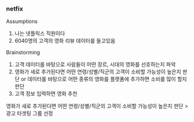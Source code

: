 ### netfix ###

Assumptions
1. 나는 넷플릭스 직원이다
2. 6040명의 고객의 영화 리뷰 데이터를 들고있음

Brainstorming 
1. 고객 데이터를 바탕으로 사람들이 어떤 장르, 시대의 영화를 선호하는지 파악
2. 영화가 새로 추가된다면 어떤 연령/성별/직군의 고객이 소비할 가능성이 높은지 판단
or 데이터를 바탕으로 어떤 종류의 영화를 플랫폼에 추가하면 소비를 많이 할지 판단
3. 고객 정보 입력하면 영화 추천 

영화가 새로 추가된다면 어떤 연령/성별/직군의 고객이 소비할 가능성이 높은지 판단 > 광고 타겟팅 그룹 선정

